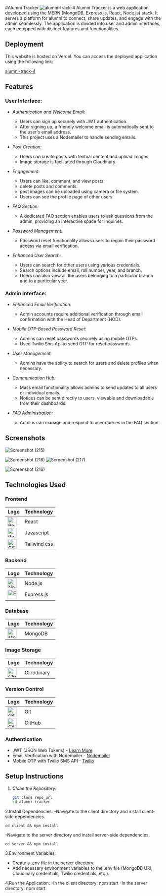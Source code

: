  #Alumni Tracker
![alumni-track-4](https://socialify.git.ci/nehakgg/alumuni-track-4/image?language=1&owner=1&name=1&stargazers=1&theme=Light)
Alumni Tracker is a  web application developed using the MERN (MongoDB, Express.js, React, Node.js) stack. It serves  a platform for alumni to connect, share updates, and engage with the admin seamlessly. The application is divided into user and admin interfaces, each equipped with distinct features and functionalities.


## Deployment
This website is hosted on Vercel. You can access the deployed application using the following link:

[alumni-track-4](https://alumuni-track-client.vercel.app/)

 
## Features

### User Interface:

- *Authentication and Welcome Email:*
  - Users can sign up securely with JWT authentication.
  - After signing up, a friendly welcome email is automatically sent to the user's email address.
  - This project uses a Nodemailer to handle sending emails.

- *Post Creation:*
  - Users can create posts with textual content and upload images.
  - Image storage is facilitated through Cloudinary.

- *Engagement:*
  - Users can like, comment, and view posts.
  - delete posts and comments.
  - post images can be uploaded using camera or file system.
  - Users can see the profile page of other users.
  
- *FAQ Section:*
  - A dedicated FAQ section enables users to ask questions from the admin, providing an interactive space for inquiries.

- *Password Management:*
  - Password reset functionality allows users to regain their password  access via email verification.

- *Enhanced User Search:*
  - Users can search for other users using various credentials.
  - Search options include email, roll number, year, and branch.
  - Users can also view all the users belonging to a particular branch and to a particular year.

### Admin Interface:

- *Enhanced Email Verification:*
  - Admin accounts require additional verification through email confirmation with the Head of Department (HOD).

- *Mobile OTP-Based Password Reset:*
  - Admins can reset passwords securely using mobile OTPs.
  - Used Twilio Sms Api to send OTP for reset passwords.

- *User Management:*
  - Admins have the ability to search for users and delete profiles when necessary.

- *Communication Hub:*
  - Mass email functionality allows admins to send updates to all users or individual emails.
  - Notices can be sent directly to users, viewable and downloadable from their dashboards.

- *FAQ Administration:*
  - Admins can manage and respond to user queries in the FAQ section.

## Screenshots

![Screenshot (215)](https://github.com/nehakgg/alumuni-track-4/assets/107543046/fdaa53a0-f43c-456b-8f8b-6304b67c9fa2)


![Screenshot (218)](https://github.com/nehakgg/alumuni-track-4/assets/107543046/1eccc6ae-3481-45cc-9895-85cdab37e4db)
![Screenshot (217)](https://github.com/nehakgg/alumuni-track-4/assets/107543046/7f2706df-d464-4198-a133-69a3d5e8e5d9)


![Screenshot (216)](https://github.com/nehakgg/alumuni-track-4/assets/107543046/2ecf4812-6a02-43df-852f-16715f534be5)
## Technologies Used

### Frontend

| Logo | Technology |
| --- | --- |
| <img src="https://www.svgrepo.com/show/493719/react-javascript-js-framework-facebook.svg" alt="React Logo" width="30"/> | React |
|  <img src="https://www.svgrepo.com/show/372883/javascript.svg" alt="React Logo" width="30"/> | Javascript |
| <img src="https://www.svgrepo.com/show/374118/tailwind.svg" alt="CSS Logo" width="30"/> | Tailwind css |

### Backend

| Logo | Technology |
| --- | --- |
| <img src="https://www.vectorlogo.zone/logos/nodejs/nodejs-icon.svg" alt="Node.js Logo" width="30"/> | Node.js |
| <img src="https://www.vectorlogo.zone/logos/expressjs/expressjs-icon.svg" alt="Express.js Logo" width="30"/> | Express.js |

### Database

| Logo | Technology |
| --- | --- |
| <img src="https://www.vectorlogo.zone/logos/mongodb/mongodb-icon.svg" alt="MongoDB Logo" width="30"/> | MongoDB |


### Image Storage

| Logo | Technology |
| --- | --- |
| <img src="https://www.svgrepo.com/show/353566/cloudinary.svg" alt="Cloudinary Logo" width="30"/> | Cloudinary |


### Version Control

| Logo | Technology |
| --- | --- |
| <img src="https://www.vectorlogo.zone/logos/git-scm/git-scm-icon.svg" alt="Git Logo" width="30"/> | Git |
| <img src="https://www.vectorlogo.zone/logos/github/github-icon.svg" alt="GitHub Logo" width="30"/> | GitHub |


### Authentication

- JWT (JSON Web Tokens) - [Learn More](https://jwt.io/)
- Email Verification with Nodemailer - [Nodemailer](https://nodemailer.com/)
- Mobile OTP with Twilio SMS API - [Twilio](https://www.twilio.com/en-us)


## Setup Instructions
1. *Clone the Repository:*
   ```bash
   git clone repo_url
   cd alumni-tracker
2.Install Dependencies:
  -Navigate to the client directory and install client-side dependencies.
  
    cd client && npm install
    
-Navigate to the server directory and install server-side dependencies.

    cd server && npm install

3.Environment Variables:
  - Create a .env file in the server directory.
  - Add necessary environment variables to the .env file (MongoDB URl, Cloudinary credentials, Twilio credentials, etc.).

4.Run the Application: 
  -In the client directory: npm start
  -In the server directory: npm start
